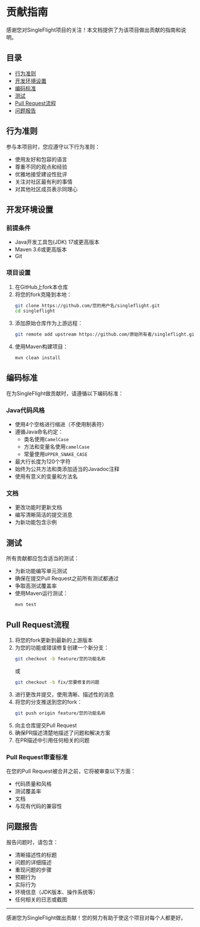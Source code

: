 # 贡献指南

感谢您对SingleFlight项目的关注！本文档提供了为该项目做出贡献的指南和说明。

## 目录

- [行为准则](#行为准则)
- [开发环境设置](#开发环境设置)
- [编码标准](#编码标准)
- [测试](#测试)
- [Pull Request流程](#pull-request流程)
- [问题报告](#问题报告)

## 行为准则

参与本项目时，您应遵守以下行为准则：

- 使用友好和包容的语言
- 尊重不同的观点和经验
- 优雅地接受建设性批评
- 关注对社区最有利的事情
- 对其他社区成员表示同理心

## 开发环境设置

### 前提条件

- Java开发工具包(JDK) 17或更高版本
- Maven 3.6或更高版本
- Git

### 项目设置

1. 在GitHub上fork本仓库
2. 将您的fork克隆到本地：
   ```bash
   git clone https://github.com/您的用户名/singleflight.git
   cd singleflight
   ```
3. 添加原始仓库作为上游远程：
   ```bash
   git remote add upstream https://github.com/原始所有者/singleflight.git
   ```
4. 使用Maven构建项目：
   ```bash
   mvn clean install
   ```

## 编码标准

在为SingleFlight做贡献时，请遵循以下编码标准：

### Java代码风格

- 使用4个空格进行缩进（不使用制表符）
- 遵循Java命名约定：
  - 类名使用`CamelCase`
  - 方法和变量名使用`camelCase`
  - 常量使用`UPPER_SNAKE_CASE`
- 最大行长度为120个字符
- 始终为公共方法和类添加适当的Javadoc注释
- 使用有意义的变量和方法名

### 文档

- 更改功能时更新文档
- 编写清晰简洁的提交消息
- 为新功能包含示例

## 测试

所有贡献都应包含适当的测试：

- 为新功能编写单元测试
- 确保在提交Pull Request之前所有测试都通过
- 争取高测试覆盖率
- 使用Maven运行测试：
  ```bash
  mvn test
  ```

## Pull Request流程

1. 将您的fork更新到最新的上游版本
2. 为您的功能或错误修复创建一个新分支：
   ```bash
   git checkout -b feature/您的功能名称
   ```
   或
   ```bash
   git checkout -b fix/您要修复的问题
   ```
3. 进行更改并提交，使用清晰、描述性的消息
4. 将您的分支推送到您的fork：
   ```bash
   git push origin feature/您的功能名称
   ```
5. 向主仓库提交Pull Request
6. 确保PR描述清楚地描述了问题和解决方案
7. 在PR描述中引用任何相关的问题

### Pull Request审查标准

在您的Pull Request被合并之前，它将被审查以下方面：

- 代码质量和风格
- 测试覆盖率
- 文档
- 与现有代码的兼容性

## 问题报告

报告问题时，请包含：

- 清晰描述性的标题
- 问题的详细描述
- 重现问题的步骤
- 预期行为
- 实际行为
- 环境信息（JDK版本、操作系统等）
- 任何相关的日志或截图

---

感谢您为SingleFlight做出贡献！您的努力有助于使这个项目对每个人都更好。